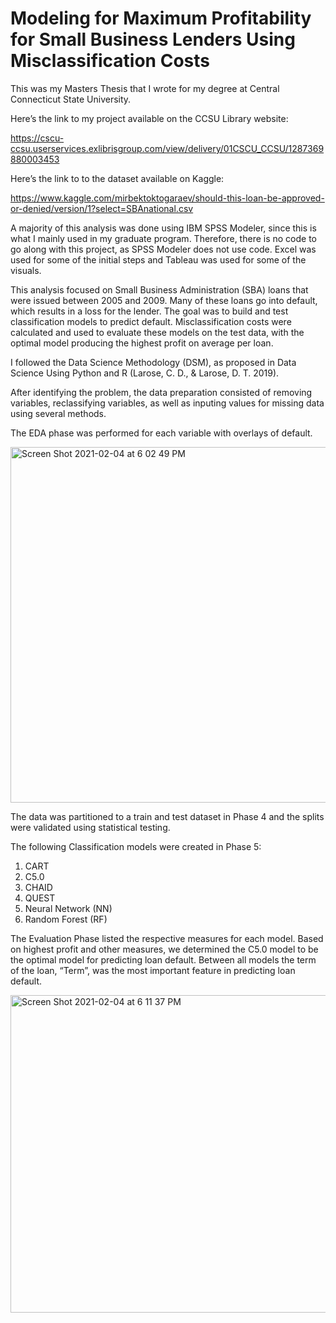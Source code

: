 # Modeling for Maximum Profitability for Small Business Lenders Using Misclassification Costs 

This was my Masters Thesis that I wrote for my degree at Central Connecticut State University.  

Here’s the link to my project available on the CCSU Library website:

https://cscu-ccsu.userservices.exlibrisgroup.com/view/delivery/01CSCU_CCSU/1287369880003453

Here’s the link to to the dataset available on Kaggle:

https://www.kaggle.com/mirbektoktogaraev/should-this-loan-be-approved-or-denied/version/1?select=SBAnational.csv
  
A majority of this analysis was done using IBM SPSS Modeler, since this is what I mainly used in my graduate program.  Therefore, there is no code to go along with this project, as SPSS Modeler does not use code.  Excel was used for some of the initial steps and Tableau was used for some of the visuals. 

This analysis focused on Small Business Administration (SBA) loans that were issued between 2005 and 2009.  Many of these loans go into default, which results in a loss for the lender.  The goal was to build and test classification models to predict default.  Misclassification costs were calculated and used to evaluate these models on the test data, with the optimal model producing the highest profit on average per loan.

I followed the Data Science Methodology (DSM), as proposed in Data Science Using Python and R (Larose, C. D., & Larose, D. T. 2019). 

After identifying the problem,  the data preparation consisted of removing variables, reclassifying variables, as well as inputing values for missing data using several methods.

The EDA phase was performed for each variable with overlays of default.

<img width="569" alt="Screen Shot 2021-02-04 at 6 02 49 PM" src="https://user-images.githubusercontent.com/56644186/106967920-ec380300-6715-11eb-8d92-68e527f60891.png">

The data was partitioned to a train and test dataset in Phase 4 and the splits were validated using statistical testing.

The following Classification models were created in Phase 5:

1. CART 
2. C5.0 
3. CHAID 
4. QUEST 
5. Neural Network (NN) 
6. Random Forest (RF) 

The Evaluation Phase listed the respective measures for each model.  Based on highest profit and other measures, we determined the C5.0 model to be the optimal model for predicting loan default.  Between all models the term of the loan, “Term”, was the most important feature in predicting loan default.

<img width="508" alt="Screen Shot 2021-02-04 at 6 11 37 PM" src="https://user-images.githubusercontent.com/56644186/106967943-f6f29800-6715-11eb-949f-42bd04cb695b.png">

